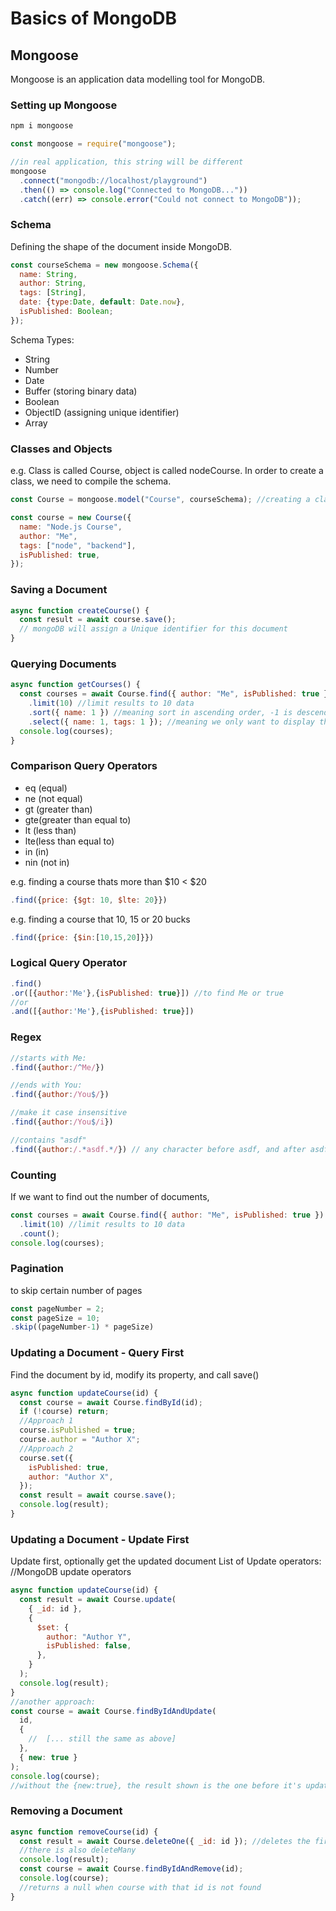 # Basics of MongoDB

## Mongoose

Mongoose is an application data modelling tool for MongoDB.

### Setting up Mongoose

```bash
npm i mongoose
```

```js
const mongoose = require("mongoose");

//in real application, this string will be different
mongoose
  .connect("mongodb://localhost/playground")
  .then(() => console.log("Connected to MongoDB..."))
  .catch((err) => console.error("Could not connect to MongoDB"));
```

### Schema

Defining the shape of the document inside MongoDB.

```js
const courseSchema = new mongoose.Schema({
  name: String,
  author: String,
  tags: [String],
  date: {type:Date, default: Date.now},
  isPublished: Boolean;
});

```

Schema Types:

- String
- Number
- Date
- Buffer (storing binary data)
- Boolean
- ObjectID (assigning unique identifier)
- Array

### Classes and Objects

e.g. Class is called Course, object is called nodeCourse.
In order to create a class, we need to compile the schema.

```js
const Course = mongoose.model("Course", courseSchema); //creating a class called Course

const course = new Course({
  name: "Node.js Course",
  author: "Me",
  tags: ["node", "backend"],
  isPublished: true,
});
```

### Saving a Document

```js
async function createCourse() {
  const result = await course.save();
  // mongoDB will assign a Unique identifier for this document
}
```

### Querying Documents

```js
async function getCourses() {
  const courses = await Course.find({ author: "Me", isPublished: true }) ///find is also asyncrhonous
    .limit(10) //limit results to 10 data
    .sort({ name: 1 }) //meaning sort in ascending order, -1 is descending
    .select({ name: 1, tags: 1 }); //meaning we only want to display the name and tags (in addition to ID)
  console.log(courses);
}
```

### Comparison Query Operators

- eq (equal)
- ne (not equal)
- gt (greater than)
- gte(greater than equal to)
- lt (less than)
- lte(less than equal to)
- in (in)
- nin (not in)

e.g. finding a course thats more than $10 < $20

```js
.find({price: {$gt: 10, $lte: 20}})

```

e.g. finding a course that 10, 15 or 20 bucks

```js
.find({price: {$in:[10,15,20]}})
```

### Logical Query Operator

```js
.find()
.or([{author:'Me'},{isPublished: true}]) //to find Me or true
//or
.and([{author:'Me'},{isPublished: true}])

```

### Regex

```js
//starts with Me:
.find({author:/^Me/})

//ends with You:
.find({author:/You$/})

//make it case insensitive
.find({author:/You$/i})

//contains "asdf"
.find({author:/.*asdf.*/}) // any character before asdf, and after asdf
```

### Counting

If we want to find out the number of documents,

```js
const courses = await Course.find({ author: "Me", isPublished: true }) ///find is also asyncrhonous
  .limit(10) //limit results to 10 data
  .count();
console.log(courses);
```

### Pagination

to skip certain number of pages

```js
const pageNumber = 2;
const pageSize = 10;
.skip((pageNumber-1) * pageSize)
```

### Updating a Document - Query First

Find the document by id, modify its property, and call save()

```js
async function updateCourse(id) {
  const course = await Course.findById(id);
  if (!course) return;
  //Approach 1
  course.isPublished = true;
  course.author = "Author X";
  //Approach 2
  course.set({
    isPublished: true,
    author: "Author X",
  });
  const result = await course.save();
  console.log(result);
}
```

### Updating a Document - Update First

Update first, optionally get the updated document
List of Update operators:
//MongoDB update operators

```js
async function updateCourse(id) {
  const result = await Course.update(
    { _id: id },
    {
      $set: {
        author: "Author Y",
        isPublished: false,
      },
    }
  );
  console.log(result);
}
//another approach:
const course = await Course.findByIdAndUpdate(
  id,
  {
    //  [... still the same as above]
  },
  { new: true }
);
console.log(course);
//without the {new:true}, the result shown is the one before it's updated.
```

### Removing a Document

```js
async function removeCourse(id) {
  const result = await Course.deleteOne({ _id: id }); //deletes the first document that it finds
  //there is also deleteMany
  console.log(result);
  const course = await Course.findByIdAndRemove(id);
  console.log(course);
  //returns a null when course with that id is not found
}
```
